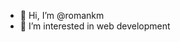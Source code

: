 - 👋 Hi, I’m @romankm
- 👀 I’m interested in web development


<!---
romankm/romankm is a ✨ special ✨ repository because its `README.md` (this file) appears on your GitHub profile.
You can click the Preview link to take a look at your changes.
--->
